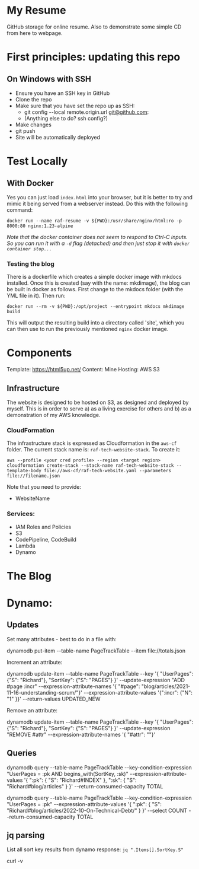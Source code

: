 # My Resume

GitHub storage for online resume. Also to demonstrate some simple CD from here to webpage.

# First principles: updating this repo

## On Windows with SSH

 * Ensure you have an SSH key in GitHub
 * Clone the repo
 * Make sure that you have set the repo up as SSH:
    * git config --local remote.origin.url git@github.com:<RepoName>
    * (Anything else to do? ssh config?)
 * Make changes
 * git push
 * Site will be automatically deployed

# Test Locally

## With Docker

Yes you can just load `index.html` into your browser, but it is better to try and mimic it being served from a webserver instead. Do this with the following command:

`docker run --name raf-resume -v ${PWD}:/usr/share/nginx/html:ro -p 8000:80 nginx:1.23-alpine`

_Note that the docker container does not seem to respond to Ctrl-C inputs. So you can run it with a `-d` flag (detached) and then just stop it with `docker container stop...`_
### Testing the blog

There is a dockerfile which creates a simple docker image with mkdocs installed. Once this is created (say with the name: mkdimage), the blog can be built in docker as follows. First change to the mkdocs folder (with the YML file in it). Then run:

`docker run --rm -v ${PWD}:/opt/project --entrypoint mkdocs mkdimage build`

This will output the resulting build into a directory called 'site', which you can then use to run the previously mentioned `nginx` docker image.

# Components

Template: https://html5up.net/
Content: Mine
Hosting: AWS S3

## Infrastructure

The website is designed to be hosted on S3, as designed and deployed by myself. This is in order to serve a) as a living exercise for others and b) as a demonstration of my AWS knowledge.

### CloudFormation

The infrastructure stack is expressed as Cloudformation in the `aws-cf` folder. The current stack name is: `raf-tech-website-stack`. To create it:

```
aws --profile <your cred profile> --region <target region> cloudformation create-stack --stack-name raf-tech-website-stack --template-body file://aws-cf/raf-tech-website.yaml --parameters file://filename.json
```

Note that you need to provide:
 * WebsiteName


### Services:

 * IAM Roles and Policies
 * S3
 * CodePipeline, CodeBuild
 * Lambda
 * Dynamo

# The Blog

# Dynamo:

## Updates

Set many attributes - best to do in a file with:

dynamodb put-item --table-name PageTrackTable --item file://totals.json

Increment an attribute:

dynamodb update-item --table-name PageTrackTable --key '{ "UserPages": {"S": "Richard"}, "SortKey": {"S": "PAGES"} }' --update-expression "ADD #page :incr" --expression-attribute-names '{ "#page": "blog/articles/2021-11-16-understanding-scrum/"}' --expression-attribute-values '{":incr": {"N": "1" }}' --return-values UPDATED_NEW

Remove an attribute:

dynamodb update-item --table-name PageTrackTable --key '{ "UserPages": {"S": "Richard"}, "SortKey": {"S": "PAGES"} }' --update-expression "REMOVE #attr" --expression-attribute-names '{ "#attr": "<attrname>"}'

## Queries

dynamodb query --table-name PageTrackTable --key-condition-expression "UserPages = :pk AND begins_with(SortKey, :sk)" --expression-attribute-values '{ ":pk": { "S": "Richard#INDEX" }, ":sk": { "S": "Richard#blog/articles" } }' --return-consumed-capacity TOTAL

dynamodb query --table-name PageTrackTable --key-condition-expression "UserPages = :pk" --expression-attribute-values '{ ":pk": { "S": "Richard#blog/articles/2022-10-On-Technical-Debt/" } }' --select COUNT --return-consumed-capacity TOTAL

## jq parsing

List all sort key results from dynamo response: `jq ".Items[].SortKey.S"`

curl -v <url>

